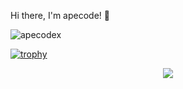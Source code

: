 Hi there, I'm apecode! 👋

<p align="left"> <img src="https://komarev.com/ghpvc/?username=apecodex&label=Profile%20views&color=0e75b6&style=flat" alt="apecodex" /></p>

[![trophy](https://github-profile-trophy.vercel.app/?username=apecodex&theme=onedark)](https://github.com/ryo-ma/github-profile-trophy)

<div align="center"> <img src="https://metrics.lecoq.io/apecodex?template=classic&config.timezone=Asia%2FShanghai"> </div>
